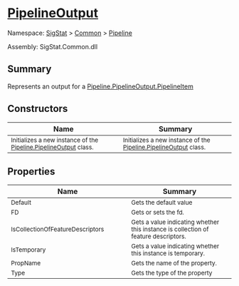 # [PipelineOutput](./PipelineOutput.md)

Namespace: [SigStat]() > [Common](./../README.md) > [Pipeline](./README.md)

Assembly: SigStat.Common.dll

## Summary
Represents an output for a [Pipeline.PipelineOutput.PipelineItem](https://github.com/hargitomi97/sigstat/blob/master/docs/md/.md)

## Constructors

| Name | Summary | 
| --- | --- | 
| <sub>Initializes a new instance of the [Pipeline.PipelineOutput](https://github.com/hargitomi97/sigstat/blob/master/docs/md/SigStat/Common/Pipeline/PipelineOutput.md) class.</sub><img width=200/>  | <sub>Initializes a new instance of the [Pipeline.PipelineOutput](https://github.com/hargitomi97/sigstat/blob/master/docs/md/SigStat/Common/Pipeline/PipelineOutput.md) class.</sub><img width=200/>  | <br>


## Properties

| Name | Summary | 
| --- | --- | 
| <sub>Default</sub><img width=200/>  | <sub>Gets the default value</sub><img width=200/>  | <br>
| <sub>FD</sub><img width=200/>  | <sub>Gets or sets the fd.</sub><img width=200/>  | <br>
| <sub>IsCollectionOfFeatureDescriptors</sub><img width=200/>  | <sub>Gets a value indicating whether this instance is collection of feature descriptors.</sub><img width=200/>  | <br>
| <sub>IsTemporary</sub><img width=200/>  | <sub>Gets a value indicating whether this instance is temporary.</sub><img width=200/>  | <br>
| <sub>PropName</sub><img width=200/>  | <sub>Gets the name of the property.</sub><img width=200/>  | <br>
| <sub>Type</sub><img width=200/>  | <sub>Gets the type of the property</sub><img width=200/>  | <br>


